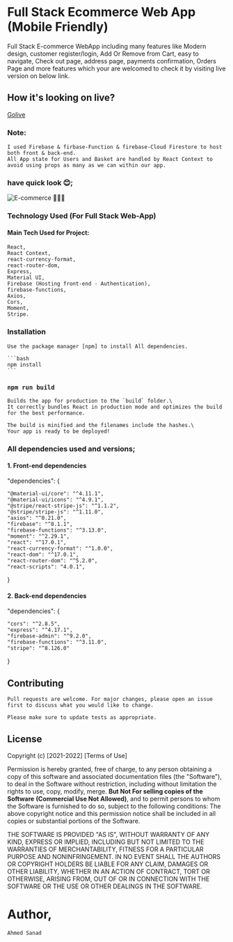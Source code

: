 # Full Stack Ecommerce Web App (Mobile Friendly)

Full Stack E-commerce WebApp including many features like Modern design, customer register/login, Add Or Remove from Cart, easy to navigate, Check out page, address page, payments confirmation, Orders Page and more features which your are welcomed to check it by visiting live version on below link.  

## How it's looking on live?

[Golive](https://clone-5a7dd.web.app/)

### Note:

    I used Firebase & firbase-Function & firebase-Cloud Firestore to host both front & back-end.
    All App state for Users and Basket are handled by React Context to avoid using props as many as we can within our app.

### have quick look 😊;

![E-commerce 🛒🛒🛒](https://user-images.githubusercontent.com/57454543/123562787-2f703c80-d7b1-11eb-8df5-2c020c2e9197.gif)



### Technology Used (For Full Stack Web-App)

#### Main Tech Used for Project:

    React,
    React Context,
    react-currency-format,
    react-router-dom,
    Express,
    Material UI,
    Firebase (Hosting front-end - Authentication),
    firebase-functions,
    Axios,
    Cors,
    Moment,
    Stripe.

### Installation

    Use the package manager [npm] to install All dependencies.

    ```bash
    npm install
    ```

### `npm run build`

    Builds the app for production to the `build` folder.\
    It correctly bundles React in production mode and optimizes the build for the best performance.

    The build is minified and the filenames include the hashes.\
    Your app is ready to be deployed!

### All dependencies used and versions;
#### 1. Front-end dependencies

"dependencies": {

    "@material-ui/core": "^4.11.1",
    "@material-ui/icons": "^4.9.1",
    "@stripe/react-stripe-js": "^1.1.2",
    "@stripe/stripe-js": "^1.11.0",
    "axios": "^0.21.0",
    "firebase": "^8.1.1",
    "firebase-functions": "^3.13.0",
    "moment": "^2.29.1",
    "react": "^17.0.1",
    "react-currency-format": "^1.0.0",
    "react-dom": "^17.0.1",
    "react-router-dom": "^5.2.0",
    "react-scripts": "4.0.1",
}
#### 2. Back-end dependencies

"dependencies": {

    "cors": "^2.8.5",
    "express": "^4.17.1",
    "firebase-admin": "^9.2.0",
    "firebase-functions": "^3.11.0",
    "stripe": "^8.126.0"
}

## Contributing

    Pull requests are welcome. For major changes, please open an issue first to discuss what you would like to change.

    Please make sure to update tests as appropriate.

## License

Copyright (c) [2021-2022] [Terms of Use]

Permission is hereby granted, free of charge, to any person obtaining a copy of this software and associated documentation files (the "Software"), to deal in the Software without restriction, including without limitation the rights to use, copy, modify, merge. 
**But Not For selling copies of the Software** 
**(Commercial Use Not Allowed)**, and to permit persons to whom the Software is furnished to do so, subject to the following conditions:
The above copyright notice and this permission notice shall be included in all copies or substantial portions of the Software.

THE SOFTWARE IS PROVIDED "AS IS", WITHOUT WARRANTY OF ANY KIND, EXPRESS OR IMPLIED, INCLUDING BUT NOT LIMITED TO THE WARRANTIES OF MERCHANTABILITY, FITNESS FOR A PARTICULAR PURPOSE AND NONINFRINGEMENT. IN NO EVENT SHALL THE AUTHORS OR COPYRIGHT HOLDERS BE LIABLE FOR ANY CLAIM, DAMAGES OR OTHER LIABILITY, WHETHER IN AN ACTION OF CONTRACT, TORT OR OTHERWISE, ARISING FROM, OUT OF OR IN CONNECTION WITH THE SOFTWARE OR THE USE OR OTHER DEALINGS IN THE SOFTWARE.

# Author, 

`Ahmed Sanad`   
